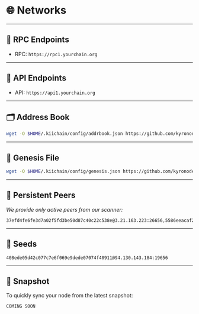 # 🌐 Networks

---

## 📡 RPC Endpoints
- RPC: `https://rpc1.yourchain.org`

---

## 🔎 API Endpoints
- API: `https://api1.yourchain.org`

---

## 🗂 Address Book
```bash
wget -O $HOME/.kiichain/config/addrbook.json https://github.com/kyronode/all-about-cosmos/raw/refs/heads/main/Testnet/Kiichain/addrbook.json
```

---

## 📜 Genesis File  
```bash
wget -O $HOME/.kiichain/config/genesis.json https://github.com/kyronode/all-about-cosmos/raw/refs/heads/main/Testnet/Kiichain/genesis.json
```

---

## 🔗 Persistent Peers
*We provide only active peers from our scanner:*
```text
37efd4fe6fe3d7a02f5fd3be50d87c40c22c538e@3.21.163.223:26656,5586eeacaf24dc9e1ac7114712c59b9a4008cb17@157.180.3.36:26656,b44c9a8f83e6e54398ebe0071291f4910e2ac06d@195.26.251.0:19656,0ed98f1fbd521061dd2aebf5006e0210a3fdc514@38.242.201.82:26656,49f6ec41d2f9fb80bef1fc94f68401327b18bc5b@144.217.68.182:29956,4acc0d6cd7d986ddcc285ca84f0751e72a3551e1@62.169.25.150:26656,060580ec077b57ff689b7f7ff99cb11a2b7bebaf@167.86.119.59:26656,0d2f5687a9aad73e8452053509e95f15f8e7cb2d@152.53.244.37:17656,5d56f35169f9b18feccc02065c5ab3fd00aadd89@88.99.137.138:31656,ddff96cc52a1977bac5cfa9ecaa24b4f7f4a91b0@156.67.29.226:26656,4fa1d8a96e7b1daa508e4e54aceaef6a5fbae2b5@144.91.105.79:26656,b0f5496acf5274e15f0c1480a3a5b42e24f26931@46.232.249.218:26656,75077b7012727fd0d9a46f384d4d2b8905b40a9e@152.53.228.204:26656,5faaa7bafc2c75ad7fc15734d28e172e983e324c@157.180.52.245:15656,8196802a14a6c79e0689e39bec66f3f7e5779c6c@172.81.133.221:26656,df675aa09d8993a7a24c33d6937efa4c77b8569c@23.129.20.122:31556,98695c993641bc3193661cae67597d35caf60194@152.53.84.190:26656,89137ae052578557a6062557cc8c6cce6b08ab13@65.108.198.145:62656,408ede05d42c077c7e6f069e9dede07074f40911@94.130.143.184:19656,dfd5615a230f2876836757a7168a950d7dfc7a8e@149.50.116.116:29656,169a84de3aa039c6258643fc11a973e261e87d2a@135.125.97.162:31556,6c7fb62f1583ae3b9f87409455dc0bbf73f151e5@138.199.223.113:26656,74a8afe2428f3488b96a52ea0d5859bf608ea18a@135.181.178.120:31656,7699784d63c212b22cb552cd244f50df22fbcf42@5.75.167.51:26656,3e0cd23706b949076d7b3c629cc49e4ef1a32d44@23.129.20.121:31556
```

---

## 🌱 Seeds
```text
408ede05d42c077c7e6f069e9dede07074f40911@94.130.143.184:19656
```

---

## 💾 Snapshot
To quickly sync your node from the latest snapshot:  
```bash
COMING SOON
```
